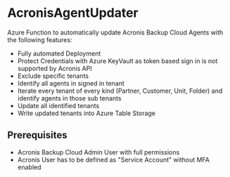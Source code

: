 # AcronisAgentUpdater
Azure Function to automatically update Acronis Backup Cloud Agents with the following features:
- Fully automated Deployment
- Protect Credentials with Azure KeyVault as token based sign in is not supported by Acronis API
- Exclude specific tenants
- Identify all agents in signed in tenant
- Iterate every tenant of every kind (Partner, Customer, Unit, Folder) and identify agents in those sub tenants
- Update all identified tenants
- Write updated tenants into Azure Table Storage

## Prerequisites
- Acronis Backup Cloud Admin User with full permissions
- Acronis User has to be defined as "Service Account" without MFA enabled
